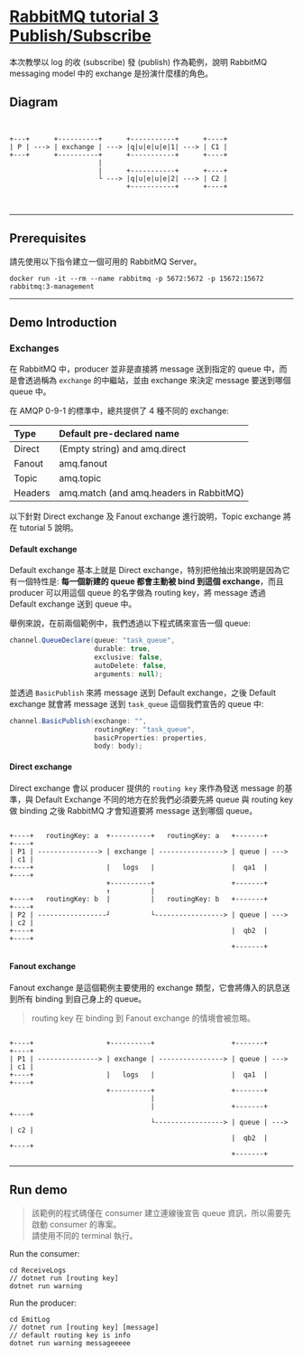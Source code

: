# [RabbitMQ tutorial 3 Publish/Subscribe](https://www.rabbitmq.com/tutorials/tutorial-three-dotnet.html)

本次教學以 log 的收 (subscribe) 發 (publish) 作為範例，說明 RabbitMQ messaging model 中的 exchange 是扮演什麼樣的角色。

## Diagram

```
                                               
                                           
+---+      +----------+      +-----------+      +----+
| P | ---> | exchange | ---> |q|u|e|u|e|1| ---> | C1 |
+---+      +----------+      +-----------+      +----+
                      |                   
                      |      +-----------+      +----+
                      └ ---> |q|u|e|u|e|2| ---> | C2 |
                             +-----------+      +----+   
                                           
                                                                                       
```

---

## Prerequisites

請先使用以下指令建立一個可用的 RabbitMQ Server。

```
docker run -it --rm --name rabbitmq -p 5672:5672 -p 15672:15672 rabbitmq:3-management
``` 

---

## Demo Introduction

### Exchanges

在 RabbitMQ 中，producer 並非是直接將 message 送到指定的 queue 中，而是會透過稱為 `exchange` 的中繼站，並由 exchange 來決定 message 要送到哪個 queue 中。  

在 AMQP 0-9-1 的標準中，總共提供了 4 種不同的 exchange:

Type    | Default pre-declared name
  :---  |             :---
Direct  | (Empty string) and amq.direct
Fanout  | amq.fanout
Topic   | amq.topic
Headers | amq.match (and amq.headers in RabbitMQ)

以下針對 Direct exchange 及 Fanout exchange 進行說明，Topic exchange 將在 tutorial 5 說明。

#### Default exchange

Default exchange 基本上就是 Direct exchange，特別把他抽出來說明是因為它有一個特性是: **每一個新建的 queue 都會主動被 bind 到這個 exchange**，而且 producer 可以用這個 queue 的名字做為 routing key，將 message 透過 Default exchange 送到 queue 中。

舉例來說，在前兩個範例中，我們透過以下程式碼來宣告一個 queue:

```cs
channel.QueueDeclare(queue: "task_queue", 
                     durable: true, 
                     exclusive: false, 
                     autoDelete: false, 
                     arguments: null);
```

並透過 `BasicPublish` 來將 message 送到 Default exchange，之後 Default exchange 就會將 message 送到 `task_queue` 這個我們宣告的 queue 中:

```cs
channel.BasicPublish(exchange: "",
                     routingKey: "task_queue",
                     basicProperties: properties,
                     body: body);
```

#### Direct exchange

Direct exchange 會以 producer 提供的 `routing key` 來作為發送 message 的基準，與 Default Exchange 不同的地方在於我們必須要先將 queue 與 routing key 做 binding 之後 RabbitMQ 才會知道要將 message 送到哪個 queue。  

```

+----+   routingKey: a  +----------+   routingKey: a   +-------+      +----+
| P1 | ---------------> | exchange | ----------------> | queue | ---> | c1 |
+----+                  |   logs   |                   |  qa1  |      +----+
                        +----------+                   +-------+
                        ↑          |
+----+   routingKey: b  |          |   routingKey: b   +-------+      +----+
| P2 | -----------------┘          └-----------------> | queue | ---> | c2 |
+----+                                                 |  qb2  |      +----+
                                                       +-------+
```

#### Fanout exchange

Fanout exchange 是這個範例主要使用的 exchange 類型，它會將傳入的訊息送到所有 binding 到自己身上的 queue。  

> routing key 在 binding 到 Fanout exchange 的情境會被忽略。

```

+----+                  +----------+                   +-------+      +----+
| P1 | ---------------> | exchange | ----------------> | queue | ---> | c1 |
+----+                  |   logs   |                   |  qa1  |      +----+
                        +----------+                   +-------+
                                   |
                                   |                   +-------+      +----+
                                   └-----------------> | queue | ---> | c2 |
                                                       |  qb2  |      +----+
                                                       +-------+
```

---

## Run demo

> 該範例的程式碼僅在 consumer 建立連線後宣告 queue 資訊，所以需要先啟動 consumer 的專案。  
> 請使用不同的 terminal 執行。

Run the consumer:

```
cd ReceiveLogs
// dotnet run [routing key]
dotnet run warning
```

Run the producer:

```
cd EmitLog
// dotnet run [routing key] [message]
// default routing key is info
dotnet run warning messageeeee
```